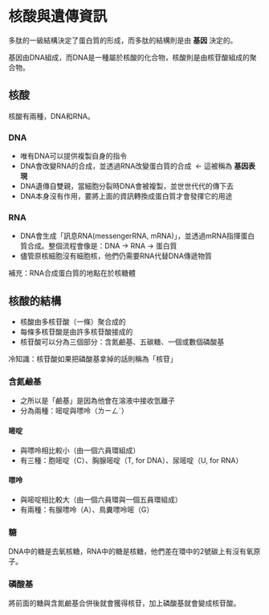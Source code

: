 # 核酸與遺傳資訊

多肽的一級結構決定了蛋白質的形成，而多肽的結構則是由 __基因__ 決定的。

基因由DNA組成，而DNA是一種屬於核酸的化合物，核酸則是由核苷酸組成的聚合物。

## 核酸

核酸有兩種，DNA和RNA。

### DNA

- 唯有DNA可以提供複製自身的指令
- DNA會改變RNA的合成，並透過RNA改變蛋白質的合成 $\ \leftarrow$ 這被稱為 __基因表現__
- DNA遺傳自雙親，當細胞分裂時DNA會被複製，並世世代代的傳下去
- DNA本身沒有作用，要將上面的資訊轉換成蛋白質才會發揮它的用途

### RNA

- DNA會生成「訊息RNA(messengerRNA, mRNA)」，並透過mRNA指揮蛋白質合成。整個流程會像是：DNA$\ \rightarrow$ RNA$\ \rightarrow$ 蛋白質
- 儘管原核細胞沒有細胞核，他們仍需要RNA代替DNA傳遞物質

補充：RNA合成蛋白質的地點在於核糖體

## 核酸的結構

- 核酸由多核苷酸（一條）聚合成的
- 每條多核苷酸是由許多核苷酸接成的
- 核苷酸可以分為三個部分：含氮鹼基、五碳糖、一個或數個磷酸基

冷知識：核苷酸如果把磷酸基拿掉的話則稱為「核苷」

### 含氮鹼基

- 之所以是「鹼基」是因為他會在溶液中接收氫離子
- 分為兩種：嘧啶與嘌呤（ㄌㄧㄥˊ）

#### 嘧啶

- 與嘌呤相比較小（由一個六員環組成）
- 有三種：胞嘧啶（C）、胸腺嘧啶（T, for DNA）、尿嘧啶（U, for RNA）

#### 嘌呤

- 與嘧啶相比較大（由一個六員環與一個五員環組成）
- 有兩種：有腺嘌呤（A）、鳥糞嘌呤嘧（G）

### 糖

DNA中的糖是去氧核糖，RNA中的糖是核糖，他們差在環中的2號碳上有沒有氧原子。

### 磷酸基

將前面的糖與含氮鹼基合併後就會獲得核苷，加上磷酸基就會變成核苷酸。
